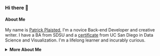 ### Hi there 👋

#### About Me
My name is [Patrick Plaisted](https://bit.ly/2L3i39E), I'm a novice Back-end Developer and creative writer. I have a BA from SDSU and a [certificate](https://bootcamp.extension.ucsd.edu/data/) from UC San Diego in Data Science and Visualization. I'm a lifelong learner and incurably curious. <!-- is this a bio or a dating app? -->


<details>
  
  <summary><strong>More About Me</strong></summary>
  

  - 🔭 I’m currently working on multiple things... at once... I don't have a problem... stop looking at me like that
  - 🌱 I’m currently (re)learning Latin and learning React
  - 🤔 I’m looking for help learning to play guitar
  - 💬 Ask me about Roleplaying Games
  - 📫 How to reach me: patrick.plaisted@gmail.com or visit my [site](https://gnosder.github.io/)
  - 📫 I'm currently reading [Thrawn](https://play.google.com/store/books/details?id=6OuvDAAAQBAJ&gl=us&hl=en-US&source=productsearch&utm_source=HA_Desktop_US&utm_medium=SEM&utm_campaign=PLA&pcampaignid=MKT-FDR-na-us-1000189-Med-pla-bk-Evergreen-Jul1520-PLA-eBooks_Fiction&gclid=CjwKCAiA9vOABhBfEiwATCi7GN6AX0XSOp-UHtc3hpChdT__jJ1x8mBaGyfHWoIMg5akD1xW9XVdWRoCnpwQAvD_BwE&gclsrc=aw.ds) by Timothy Zahn
  - 😄 Pronouns: he/him
  - ⚡ Fun fact: I've been a Gamemaster for over 20 years
  
 </details>

